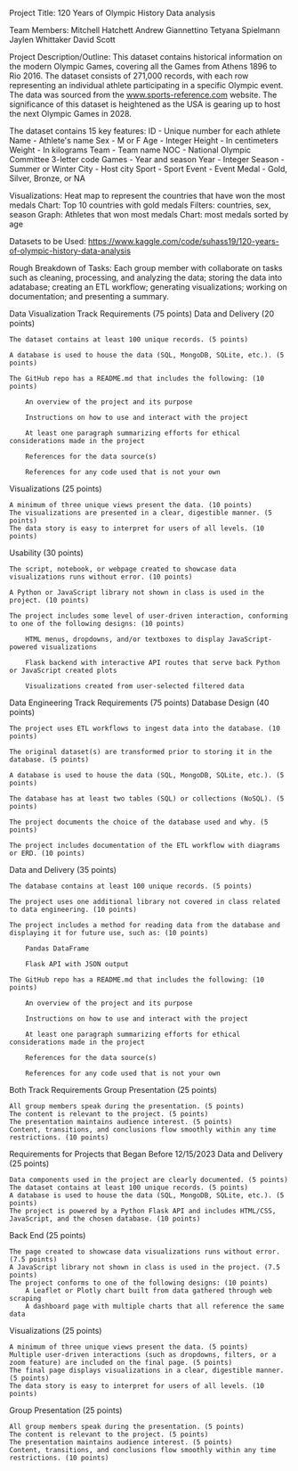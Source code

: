 Project Title:
120 Years of Olympic History Data analysis

Team Members:
Mitchell Hatchett
Andrew Giannettino
Tetyana Spielmann
Jaylen Whittaker
David Scott

Project Description/Outline:
This dataset contains historical information on the modern Olympic Games, covering all the Games from Athens 1896 to Rio 2016. The dataset consists of 271,000 records, with each row representing an individual athlete participating in a specific Olympic event. The data was sourced from the www.sports-reference.com website. The significance of this dataset is heightened as the USA is gearing up to host the next Olympic Games in 2028.

The dataset contains 15 key features:
ID - Unique number for each athlete
Name - Athlete's name
Sex - M or F
Age - Integer
Height - In centimeters
Weight - In kilograms
Team - Team name
NOC - National Olympic Committee 3-letter code
Games - Year and season
Year - Integer
Season - Summer or Winter
City - Host city
Sport - Sport
Event - Event
Medal - Gold, Silver, Bronze, or NA

Visualizations:
Heat map to represent the countries that have won the most medals
Chart: Top 10 countries with gold medals
Filters: countries, sex, season
Graph: Athletes that won most medals
Chart: most medals sorted by age

Datasets to be Used: https://www.kaggle.com/code/suhass19/120-years-of-olympic-history-data-analysis




Rough Breakdown of Tasks:
Each group member with collaborate on tasks such as cleaning, processing, and analyzing the data; storing the data into adatabase; creating an ETL workflow; generating visualizations; working on documentation; and presenting a summary.























Data Visualization Track Requirements (75 points)
Data and Delivery (20 points)

    The dataset contains at least 100 unique records. (5 points)

    A database is used to house the data (SQL, MongoDB, SQLite, etc.). (5 points)

    The GitHub repo has a README.md that includes the following: (10 points)

        An overview of the project and its purpose

        Instructions on how to use and interact with the project

        At least one paragraph summarizing efforts for ethical considerations made in the project

        References for the data source(s)

        References for any code used that is not your own

Visualizations (25 points)

    A minimum of three unique views present the data. (10 points)
    The visualizations are presented in a clear, digestible manner. (5 points)
    The data story is easy to interpret for users of all levels. (10 points)

Usability (30 points)

    The script, notebook, or webpage created to showcase data visualizations runs without error. (10 points)

    A Python or JavaScript library not shown in class is used in the project. (10 points)

    The project includes some level of user-driven interaction, conforming to one of the following designs: (10 points)

        HTML menus, dropdowns, and/or textboxes to display JavaScript-powered visualizations

        Flask backend with interactive API routes that serve back Python or JavaScript created plots

        Visualizations created from user-selected filtered data

Data Engineering Track Requirements (75 points)
Database Design (40 points)

    The project uses ETL workflows to ingest data into the database. (10 points)

    The original dataset(s) are transformed prior to storing it in the database. (5 points)

    A database is used to house the data (SQL, MongoDB, SQLite, etc.). (5 points)

    The database has at least two tables (SQL) or collections (NoSQL). (5 points)

    The project documents the choice of the database used and why. (5 points)

    The project includes documentation of the ETL workflow with diagrams or ERD. (10 points)

Data and Delivery (35 points)

    The database contains at least 100 unique records. (5 points)

    The project uses one additional library not covered in class related to data engineering. (10 points)

    The project includes a method for reading data from the database and displaying it for future use, such as: (10 points)

        Pandas DataFrame

        Flask API with JSON output

    The GitHub repo has a README.md that includes the following: (10 points)

        An overview of the project and its purpose

        Instructions on how to use and interact with the project

        At least one paragraph summarizing efforts for ethical considerations made in the project

        References for the data source(s)

        References for any code used that is not your own

Both Track Requirements
Group Presentation (25 points)

    All group members speak during the presentation. (5 points)
    The content is relevant to the project. (5 points)
    The presentation maintains audience interest. (5 points)
    Content, transitions, and conclusions flow smoothly within any time restrictions. (10 points)

Requirements for Projects that Began Before 12/15/2023
Data and Delivery (25 points)

    Data components used in the project are clearly documented. (5 points)
    The dataset contains at least 100 unique records. (5 points)
    A database is used to house the data (SQL, MongoDB, SQLite, etc.). (5 points)
    The project is powered by a Python Flask API and includes HTML/CSS, JavaScript, and the chosen database. (10 points)

Back End (25 points)

    The page created to showcase data visualizations runs without error. (7.5 points)
    A JavaScript library not shown in class is used in the project. (7.5 points)
    The project conforms to one of the following designs: (10 points)
        A Leaflet or Plotly chart built from data gathered through web scraping
        A dashboard page with multiple charts that all reference the same data

Visualizations (25 points)

    A minimum of three unique views present the data. (5 points)
    Multiple user-driven interactions (such as dropdowns, filters, or a zoom feature) are included on the final page. (5 points)
    The final page displays visualizations in a clear, digestible manner. (5 points)
    The data story is easy to interpret for users of all levels. (10 points)

Group Presentation (25 points)

    All group members speak during the presentation. (5 points)
    The content is relevant to the project. (5 points)
    The presentation maintains audience interest. (5 points)
    Content, transitions, and conclusions flow smoothly within any time restrictions. (10 points)